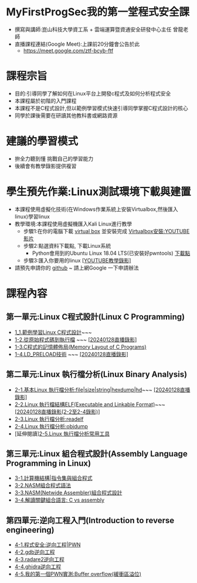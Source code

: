 # MyFirstProgSec我的第一堂程式安全課 
- 撰寫與講師:崑山科技大學資工系 + 雲端運算暨資通安全研發中心主任  曾龍老師
- 直播課程連結(Google Meet):上課前20分鐘會公告於此
  - https://meet.google.com/ztf-bcyb-ftf  

# 課程宗旨
- 目的:引導同學了解如何在Linux平台上開發c程式及如何分析程式安全
- 本課程屬於初階的入門課程
- 本課程不是C程式設計,但以範例學習模式快速引導同學掌握C程式設計的核心
- 同學於課後需要在研讀其他教科書或網路資源

# 建議的學習模式
- 拚全力聽到懂 挑戰自己的學習能力
- 後續會有教學錄影提供複習

# 學生預先作業:Linux測試環境下載與建置
- 本課程使用虛擬化技術(在Windows作業系統上安裝Virtualbox,然後匯入linux)學習linux
- 教學環境:本課程使用虛擬機匯入Kali Linux進行教學
  - 步驟1:在你的電腦下載 [virtual box](https://www.virtualbox.org/wiki/Downloads) 並安裝完成 [Virtualbox安裝:YOUTUBE影片](https://youtu.be/FC0CX71aGnc)
  - 步驟2:點選資料下載點, 下載Linux系統
    - Python會用到的Ubuntu Linux 18.04 LTS(已安裝好pwntools)  [下載點](https://drive.google.com/file/d/1aP-qCFP6jKsGYXtKy9ahwZleQSENEi7C/view?usp=sharing)
  - 步驟3:匯入你要用的linux  [[YOUTUBE教學錄影]](https://youtu.be/GTpQR7fZcwE)
- 請預先申請你的 [github](https://github.com/)  ~ 請上網Google 一下申請辦法



# 課程內容
## 第一單元:Linux C程式設計(Linux C Programming)
- [1_1.範例學習Linux C程式設計](1-1.md)~~~ 
- [1-2.從原始程式碼到執行檔](1-2.md) ~~~ [[20240128直播錄影]](https://youtu.be/S8uVTIzeYmw)
- [1-3.C程式的記憶體佈局(Memory Layout of C Programs)](1-3.md)
- [1-4.LD_PRELOAD技術](1-4.md) ~~~ [[20240128直播錄影]](https://youtu.be/UgnfeIzjEio)
## 第二單元:Linux 執行檔分析(Linux Binary Analysis)
- [2-1.基本Linux 執行檔分析:file|size|string|hexdump|hd](2-1.md)~~~ [[20240128直播錄影]](https://youtu.be/37Pf9tBa2ww)
- [2-2.Linux 執行檔結構ELF(Executable and Linkable Format)](2-2.md)~~~ [[20240128直播錄影(2-2至2-4錄影)]]()
- [2-3.Linux 執行檔分析:readelf](2-3.md)
- [2-4.Linux 執行檔分析:objdump](2-4.md)
- [延伸閱讀][2-5.Linux 執行檔分析常用工具](2-5.md)
## 第三單元:Linux 組合程式設計(Assembly Language Programming in Linux)
- [3-1.計算機結構|指令集與組合程式](3-1.md)
- [3-2.NASM組合程式語法](3-2.md)
- [3-3.NASM(Netwide Assembler)組合程式設計](3-3.md)
- [3-4.解讀關鍵組合語言: C vs assembly](3-4.md)
## 第四單元:逆向工程入門(Introduction to reverse engineering)
- [4-1.程式安全:逆向工程|PWN](4-1.md)
- [4-2.gdb逆向工程](4-2.md)
- [4-3.radare2逆向工程](4-3.md)
- [4-4.ghidra逆向工程](4-4.md)
- [4-5.我的第一個PWN實測:Buffer overflow(緩衝區溢位)](4-5.md)

